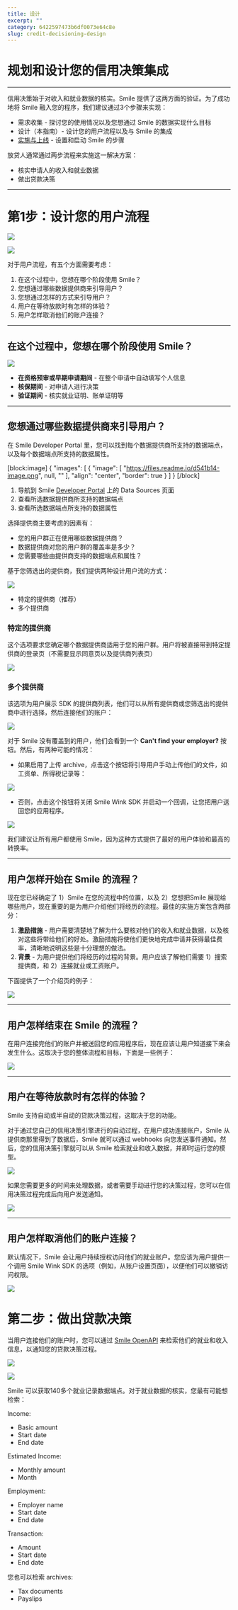 ```yaml
---
title: 设计  
excerpt: ""  
category: 6422597473b6df0073e64c8e  
slug: credit-decisioning-design
---
```


# 规划和设计您的信用决策集成

***



信用决策始于对收入和就业数据的核实。Smile 提供了这两方面的验证。为了成功地将 Smile 融入您的程序，我们建议通过3个步骤来实现：

- 需求收集 - 探讨您的使用情况以及您想通过 Smile 的数据实现什么目标
- 设计（本指南）- 设计您的用户流程以及与 Smile 的集成
- [实施与上线](/docs/credit-decisioning-implementation) - 设置和启动 Smile 的步骤

放贷人通常通过两步流程来实施这一解决方案：

- 核实申请人的收入和就业数据
- 做出贷款决策

***



# 第1步：设计您的用户流程

![](https://files.readme.io/097a246-image.png)

![](https://files.readme.io/0855715-image.png)

对于用户流程，有五个方面需要考虑：

1. 在这个过程中，您想在哪个阶段使用 Smile？
2. 您想通过哪些数据提供商来引导用户？
3. 您想通过怎样的方式来引导用户？
4. 用户在等待放款时有怎样的体验？
5. 用户怎样取消他们的账户连接？

***



## 在这个过程中，您想在哪个阶段使用 Smile？

![](https://files.readme.io/9637ca5-image.png)

- **在资格预审或早期申请期间** - 在整个申请中自动填写个人信息
- **核保期间** - 对申请人进行决策
- **验证期间** - 核实就业证明、账单证明等
***



## 您想通过哪些数据提供商来引导用户？

在 Smile Developer Portal 里，您可以找到每个数据提供商所支持的数据端点，以及每个数据端点所支持的数据属性。

[block:image]
{
"images": [
{
"image": [
"https://files.readme.io/d541b14-image.png",
null,
""
],
"align": "center",
"border": true
}
]
}
[/block]



1. 导航到 Smile [Developer Portal](https://portal.getsmileapi.com) 上的 Data Sources 页面
2. 查看所选数据提供商所支持的数据端点
3. 查看所选数据端点所支持的数据属性

选择提供商主要考虑的因素有：

- 您的用户群正在使用哪些数据提供商？
- 数据提供商对您的用户群的覆盖率是多少？
- 您需要哪些由提供商支持的数据端点和属性？

基于您筛选出的提供商，我们提供两种设计用户流的方式：

![](https://files.readme.io/bf68868-image.png)

- 特定的提供商（推荐）
- 多个提供商

### 特定的提供商

这个选项要求您确定哪个数据提供商适用于您的用户群。用户将被直接带到特定提供商的登录页（不需要显示同意页以及提供商列表页）

![](https://files.readme.io/635420f-image.png)

### 多个提供商

该选项为用户展示 SDK 的提供商列表，他们可以从所有提供商或您筛选出的提供商中进行选择，然后连接他们的账户：

![](https://files.readme.io/918f517-image.png)

对于 Smile 没有覆盖到的用户，他们会看到一个 **Can't find your employer?** 按钮。然后，有两种可能的情况：

- 如果启用了上传 archive，点击这个按钮将引导用户手动上传他们的文件，如工资单、所得税记录等：

![](https://files.readme.io/a568785-image.png)

- 否则，点击这个按钮将关闭 Smile Wink SDK 并启动一个回调，让您把用户送回您的应用程序。

![](https://files.readme.io/86704bc-image.png)

我们建议让所有用户都使用 Smile，因为这种方式提供了最好的用户体验和最高的转换率。

***



## 用户怎样开始在 Smile 的流程？

现在您已经确定了 1）Smile 在您的流程中的位置，以及 2）您想把Smile 展现给哪些用户，现在重要的是为用户介绍他们将经历的流程。最佳的实施方案包含两部分：

1. **激励措施** - 用户需要清楚地了解为什么要核对他们的收入和就业数据，以及核对这些将带给他们的好处。激励措施将使他们更快地完成申请并获得最佳费率，清晰地说明这些是十分理想的做法。
2. **背景** - 为用户提供他们将经历的过程的背景。用户应该了解他们需要 1）搜索提供商，和 2）连接就业或工资账户。

下面提供了一个介绍页的例子：

![](https://files.readme.io/cdb6390-image.png)

***



## 用户怎样结束在 Smile 的流程？

在用户连接完他们的账户并被送回您的应用程序后，现在应该让用户知道接下来会发生什么。这取决于您的整体流程和目标，下面是一些例子：

![](https://files.readme.io/d32ed9c-image.png)

***



## 用户在等待放款时有怎样的体验？

Smile 支持自动或半自动的贷款决策过程，这取决于您的功能。

对于通过您自己的信用决策引擎进行的自动过程，在用户成功连接账户，Smile 从提供商那里得到了数据后，Smile 就可以通过 webhooks 向您发送事件通知。然后，您的信用决策引擎就可以从 Smile 检索就业和收入数据，并即时运行您的模型。

![](https://files.readme.io/b8fb309-image.png)

如果您需要更多的时间来处理数据，或者需要手动进行您的决策过程，您可以在信用决策过程完成后向用户发送通知。

![](https://files.readme.io/1ac07cf-image.png)

***



## 用户怎样取消他们的账户连接？

默认情况下，Smile 会让用户持续授权访问他们的就业账户。您应该为用户提供一个调用 Smile Wink SDK 的选项（例如，从账户设置页面），以便他们可以撤销访问权限。

![](https://files.readme.io/e6ac81e-image.png)

# 第二步：做出贷款决策

当用户连接他们的账户时，您可以通过 [Smile OpenAPI](https://docs.getsmileapi.com/reference) 来检索他们的就业和收入信息，以通知您的贷款决策过程。

![](https://files.readme.io/58acc20-image.png)

![](https://files.readme.io/94325ef-image.png)

Smile 可以获取140多个就业记录数据端点。对于就业数据的核实，您最有可能想检索：

Income:

- Basic amount
- Start date
- End date

Estimated Income:

- Monthly amount
- Month

Employment:

- Employer name
- Start date
- End date

Transaction:

- Amount
- Start date
- End date

您也可以检索 archives:

- Tax documents
- Payslips
